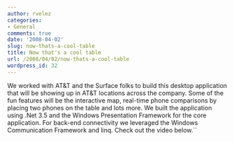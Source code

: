 ```yaml
---
author: rvelez
categories:
- General
comments: true
date: '2008-04-02'
slug: now-thats-a-cool-table
title: Now that's a cool table
url: /2008/04/02/now-thats-a-cool-table
wordpress_id: 32
---
```



We worked with AT&T and the Surface folks to build this desktop application that will be showing up in AT&T locations across the company. Some of the fun features will be the interactive map, real-time phone comparisons by placing two phones on the table and lots more. We built the application using .Net 3.5 and the Windows Presentation Framework for the core application. For back-end connectivity we leveraged the Windows Communication Framework and linq. Check out the video below.``
